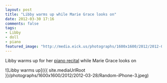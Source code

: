 ```yaml
---
layout: post
title: "Libby warms up while Marie Grace looks on"
date: 2012-03-30 17:16
comments: false
tags: 
- Libby
- doll
- piano
featured_image: "http://media.eick.us/photographs/1600x1600/2012/2012-03-28/Random-iPhone-3.jpeg"
---
```

Libby warms up for her [piano recital](/blog/2012/03/31/march-18-recital/) while Marie Grace looks on



![Libby warms up]({{ site.mediaUrlRoot }}/photographs/1600x1600/2012/2012-03-28/Random-iPhone-3.jpeg)
  
